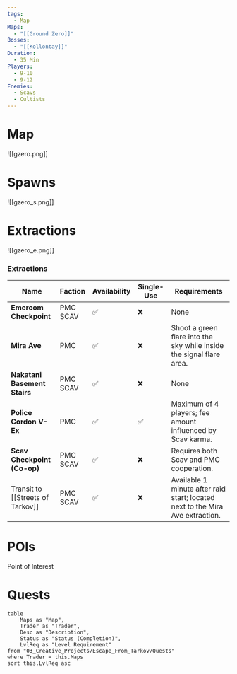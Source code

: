 ```yaml
---
tags:
  - Map
Maps:
  - "[[Ground Zero]]"
Bosses:
  - "[[Kollontay]]"
Duration:
  - 35 Min
Players:
  - 9-10
  - 9-12
Enemies:
  - Scavs
  - Cultists
---
```

# Map

![[gzero.png]]

# Spawns

![[gzero_s.png]]

# Extractions

![[gzero_e.png]]

### Extractions

| Name                             | Faction     | Availability | Single-Use | Requirements                                                                  |
| -------------------------------- | ----------- | ------------ | ---------- | ----------------------------------------------------------------------------- |
| **Emercom Checkpoint**           | PMC<br>SCAV | ✅            | ❌          | None                                                                          |
| **Mira Ave**                     | PMC         | ✅            | ❌          | Shoot a green flare into the sky while inside the signal flare area.          |
| **Nakatani Basement Stairs**     | PMC<br>SCAV | ✅            | ❌          | None                                                                          |
| **Police Cordon V-Ex**           | PMC         | ✅            | ✅          | Maximum of 4 players; fee amount influenced by Scav karma.                    |
| **Scav Checkpoint (Co-op)**      | PMC<br>SCAV | ✅            | ❌          | Requires both Scav and PMC cooperation.<br>                                   |
| Transit to [[Streets of Tarkov]] | PMC<br>SCAV | ✅            | ❌          | Available 1 minute after raid start; located next to the Mira Ave extraction. |
# POIs

Point of Interest
# Quests

```dataview
table 
    Maps as "Map", 
    Trader as "Trader", 
    Desc as "Description", 
    Status as "Status (Completion)", 
    LvlReq as "Level Requirement"
from "03_Creative_Projects/Escape_From_Tarkov/Quests"
where Trader = this.Maps
sort this.LvlReq asc
```



